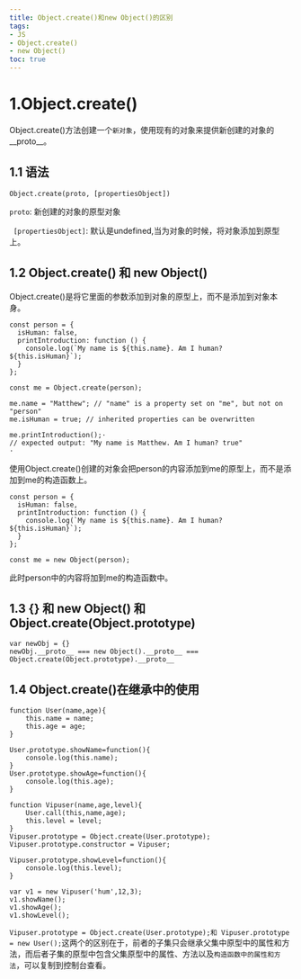 ```yaml
---
title: Object.create()和new Object()的区别
tags:  
- JS
- Object.create()
- new Object()
toc: true
---
```

# 1.Object.create()
Object.create()方法创建一个`新对象`，使用现有的对象来提供新创建的对象的__proto__。
## 1.1 语法
 ```
 Object.create(proto, [propertiesObject])
 ```
`proto`: 新创建的对象的原型对象

` [propertiesObject]`: 默认是undefined,当为对象的时候，将对象添加到原型上。
<!--more-->
## 1.2 Object.create() 和 new Object()
Object.create()是将它里面的参数添加到对象的原型上，而不是添加到对象本身。
```
const person = {
  isHuman: false,
  printIntroduction: function () {
    console.log(`My name is ${this.name}. Am I human? ${this.isHuman}`);
  }
};

const me = Object.create(person);

me.name = "Matthew"; // "name" is a property set on "me", but not on "person"
me.isHuman = true; // inherited properties can be overwritten

me.printIntroduction();·
// expected output: "My name is Matthew. Am I human? true"
·
```
使用Object.create()创建的对象会把person的内容添加到me的原型上，而不是添加到me的构造函数上。
```
const person = {
  isHuman: false,
  printIntroduction: function () {
    console.log(`My name is ${this.name}. Am I human? ${this.isHuman}`);
  }
};

const me = new Object(person);
```
此时person中的内容将加到me的构造函数中。
## 1.3 {} 和 new Object() 和 Object.create(Object.prototype)
```
var newObj = {}
newObj.__proto__ === new Object().__proto__ ===  Object.create(Object.prototype).__proto__
```
## 1.4 Object.create()在继承中的使用
```
function User(name,age){
    this.name = name;
    this.age = age;        
}

User.prototype.showName=function(){
    console.log(this.name);
}
User.prototype.showAge=function(){
    console.log(this.age);
}

function Vipuser(name,age,level){
    User.call(this,name,age);
    this.level = level;
}
Vipuser.prototype = Object.create(User.prototype);
Vipuser.prototype.constructor = Vipuser;

Vipuser.prototype.showLevel=function(){
    console.log(this.level);
}

var v1 = new Vipuser('hum',12,3);
v1.showName();
v1.showAge();
v1.showLevel();
```
```Vipuser.prototype = Object.create(User.prototype);和 Vipuser.prototype = new User();```这两个的区别在于，前者的子集只会继承父集中原型中的属性和方法，而后者子集的原型中包含父集原型中的属性、方法以及`构造函数中的属性和方法`，可以复制到控制台查看。
